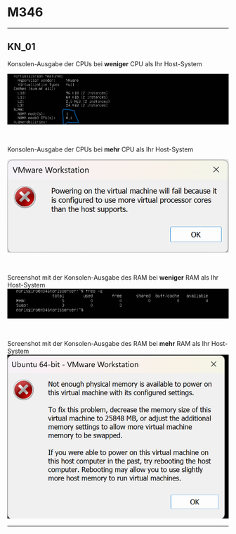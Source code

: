 # M346
---
## KN_01

Konsolen-Ausgabe der CPUs bei **weniger** CPU als Ihr Host-System

![weniger](/K_01/cpu.png)

<br>

Konsolen-Ausgabe der CPUs bei **mehr** CPU als Ihr Host-System

![mehr](/K_01/fehlermeldung.png)

<br>

Screenshot mit der Konsolen-Ausgabe des RAM bei **weniger** RAM als Ihr Host-System
![weniger](/K_01/wenigerRAM.png)

<br>

Screenshot mit der Konsolen-Ausgabe des RAM bei **mehr** RAM als Ihr Host-System
![mehr](/K_01/mehrRAM.png)

---